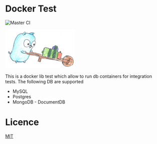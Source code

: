 # Docker Test
![Master CI](https://github.com/akhettar/docker-test/workflows/Master%20CI/badge.svg?branch=master)

![hard working man](pushing-cart.png)

This is a docker lib test which allow to run db containers for integration tests. The following DB are supported
* MySQL
* Postgres
* MongoDB - DocumentDB



# Licence
[MIT](LICENSE)


